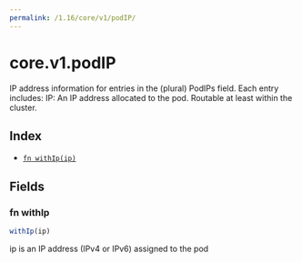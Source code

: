 ```yaml
---
permalink: /1.16/core/v1/podIP/
---
```


# core.v1.podIP

IP address information for entries in the (plural) PodIPs field. Each entry includes:
   IP: An IP address allocated to the pod. Routable at least within the cluster.

## Index

* [`fn withIp(ip)`](#fn-withip)

## Fields

### fn withIp

```ts
withIp(ip)
```

ip is an IP address (IPv4 or IPv6) assigned to the pod